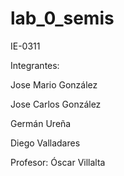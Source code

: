 # lab_0_semis
IE-0311 

Integrantes:

Jose Mario González

Jose Carlos González

Germán Ureña

Diego Valladares

Profesor: Óscar Villalta
